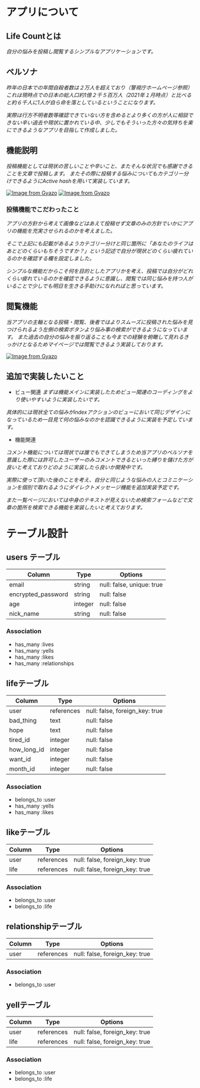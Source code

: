 # アプリについて
## Life Countとは
_自分の悩みを投稿し閲覧するシンプルなアプリケーションです。_

## ペルソナ
_昨年の日本での年間自殺者数は２万人を超えており（警視庁ホームページ参照）これは現時点での日本の総人口約1億２千５百万人（2021年１月時点）と比べると約６千人に1人が自ら命を落としているということになります。_

_実際は行方不明者数等確認できていない方を含めるとより多くの方が人に相談できない辛い過去や現状に置かれている中、少しでもそういった方々の気持ちを楽にできるようなアプリを目指して作成しました。_

## 機能説明
_投稿機能としては現状の苦しいことや辛いこと、またそんな状況でも感謝できることを文章で投稿します。_
_またその際に投稿する悩みについてもカテゴリー分けできるようにActive hashを用いて実装しています。_

[![Image from Gyazo](https://i.gyazo.com/a5e2efc7eee420e545c90f1eae0413ec.png)](https://gyazo.com/a5e2efc7eee420e545c90f1eae0413ec)
[![Image from Gyazo](https://i.gyazo.com/966e65541b18bf46c3cb21f775ad6438.png)](https://gyazo.com/966e65541b18bf46c3cb21f775ad6438)

### 投稿機能でこだわったこと

_アプリの方針から考えて画像などはあえて投稿せず文章のみの方針でいかにアプリの機能を充実させられるのかを考えました。_

_そこで上記にも記載があるようカテゴリー分けと同じ箇所に「あなたのライフはあとどのくらいもちそうですか？」という記述で自分が現状どのくらい疲れているのかを確認する欄を設定しました。_

_シンプルな機能だからこそ何を目的としたアプリかを考え、投稿では自分がどれくらい疲れているのかを確認できるように意識し、閲覧では同じ悩みを持つ人がいることで少しでも明日を生きる手助けになれればと思っています。_

## 閲覧機能
_当アプリの主軸となる投稿・閲覧、後者ではよりスムーズに投稿された悩みを見つけられるよう左側の検索ボタンより悩み事の検索ができるようになっています。_
_また過去の自分の悩みを振り返ることも今までの経験を俯瞰して見れるきっかけとなるためマイページでは閲覧できるよう実装しております。_

[![Image from Gyazo](https://i.gyazo.com/719ce6b79f16a1bdf528e4d95193a4f3.png)](https://gyazo.com/719ce6b79f16a1bdf528e4d95193a4f3)


## 追加で実装したいこと

- ビュー関連
_まずは機能メインに実装したためビュー関連のコーディングをより使いやすいように実装したいです。_

_具体的には現状全ての悩みがindexアクションのビューにおいて同じデザインになっているため一目見て何の悩みなのかを認識できるように実装を予定しています。_

- 機能関連

_コメント機能については現状では誰でもできてしまうため当アプリのペルソナを意識した際には許可したユーザーのみコメントできるといった縛りを儲けた方が良いと考えておりどのように実装したら良いか開発中です。_

_実際に使って頂いた後のことを考え、自分と同じような悩みの人とコミニケーションを個別で取れるようにダイレクトメッセージ機能を追加実装予定です。_

_また一覧ページにおいては中身のテキストが見えないため検索フォームなどで文章の箇所を検索できる機能を実装したいと考えております。_

# テーブル設計


## users テーブル

| Column              | Type    | Options                   |
| ------------------- | ------- | ------------------------- |
| email               | string  | null: false, unique: true |
| encrypted_password  | string  | null: false               |
| age                 | integer | null: false               |
| nick_name           | string  | null: false               |

### Association

- has_many :lives
- has_many :yells
- has_many :likes
- has_many :relationships



##  lifeテーブル

| Column      | Type       | Options                        |
| ----------- | ---------- | ------------------------------ |
| user        | references | null: false, foreign_key: true |
| bad_thing   | text       | null: false                    |
| hope        | text       | null: false                    |
| tired_id    | integer    | null: false                    |
| how_long_id | integer    | null: false                    |
| want_id     | integer    | null: false                    |
| month_id    | integer    | null: false                    |
### Association

- belongs_to :user
- has_many :yells
- has_many :likes



##  likeテーブル

| Column      | Type       | Options                        |
| ----------- | ---------- | ------------------------------ |
| user        | references | null: false, foreign_key: true |
| life        | references | null: false, foreign_key: true |
### Association

- belongs_to :user
- belongs_to :life



##  relationshipテーブル

| Column      | Type       | Options                        |
| ----------- | ---------- | ------------------------------ |
| user        | references | null: false, foreign_key: true |

### Association

- belongs_to :user


##  yellテーブル

| Column      | Type       | Options                        |
| ----------- | ---------- | ------------------------------ |
| user        | references | null: false, foreign_key: true |
| life        | references | null: false, foreign_key: true |
### Association

- belongs_to :user
- belongs_to :life







